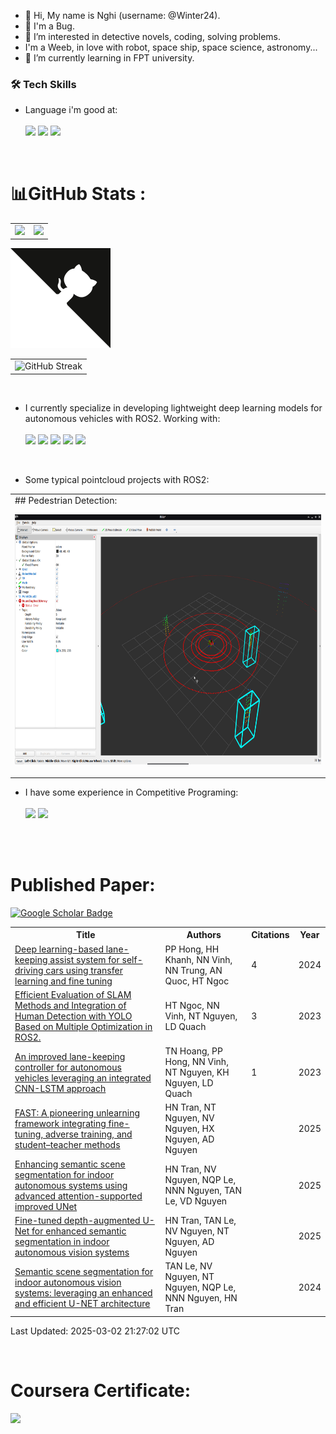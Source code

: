 - 👋 Hi, My name is Nghi (username: @Winter24).
- 🐞 I'm a Bug.
- 👀 I’m interested in detective novels, coding, solving problems.
- I'm a Weeb, in love with robot, space ship, space science, astronomy... 
- 🌱 I’m currently learning in FPT university.
###  	:hammer_and_wrench: Tech Skills

- Language i'm good at:
  <br/>
  <br/>
  <img src="https://img.shields.io/badge/Python-3776AB?style=for-the-badge&logo=Python&logoColor=white">
  <img src="https://img.shields.io/badge/C-A8B9CC?style=for-the-badge&logo=c&logoColor=black"/>
  <img src="https://img.shields.io/badge/C++-00599C?style=for-the-badge&logo=c%2B%2B&logoColor=white"/>
<br/>

# 📊GitHub Stats :
<table align="center">
  <tr>
    <td>
      <!-- GitHub Stats card -->
      <img src="https://github-readme-stats.vercel.app/api?username=winter24&show_icons=true&theme=show_icons=true&bg_color=2b213a&title_color=FF66C4&icon_color=F8D866&text_color=C9D1D9&border_color=30363D" />
    </td>
    <td>
      <!-- Most Used Languages card -->
      <img src="https://github-readme-stats.vercel.app/api/top-langs/?username=winter24&layout=compact&bg_color=2b213a&title_color=FF66C4&icon_color=F8D866&text_color=C9D1D9&border_color=30363D" />
    </td>
  </tr>
</table>

![](https://raw.githubusercontent.com/winter24/Winter24/main/cards/stats.svg)

<table align="center">
  <td>
    <img src="https://github-readme-streak-stats.herokuapp.com?user=winter24&theme=dark&background=2b213a&ring=FF66C4&fire=FF66C4&currStreakLabel=F8D866&sideNums=F8D866&dates=C9D1D9&border=30363D" alt="GitHub Streak" />
  </td>
</table>
<br/>

- I currently specialize in developing lightweight deep learning models for autonomous vehicles with ROS2. Working with:
  <br/>
  <br/>
  <img src="https://img.shields.io/badge/ROS-22314E?style=for-the-badge&logo=ROS&logoColor=white"/>
  <img src="https://img.shields.io/badge/ROS2-22314E?style=for-the-badge&logo=ROS&logoColor=white"/>
  <img src="https://img.shields.io/badge/Ubuntu-E95420?style=for-the-badge&logo=ubuntu&logoColor=white">
  <img src="https://img.shields.io/badge/Kaggle-035a7d?style=for-the-badge&logo=kaggle&logoColor=white">
  <img src="https://img.shields.io/badge/opencv-%23white.svg?style=for-the-badge&logo=opencv&logoColor=white">
<br/>

- Some typical pointcloud projects with ROS2:
<table align="center">
  <tr>
    <td>
      ## Pedestrian Detection:
      <p align="center">
      <img src="https://github.com/Winter24/3D-LiDAR-Object-Detection/blob/master/pedestrian_detection.png" alt="Centered image" width="600" height="400" />  
      </p>
    </td>
  </tr>
</table>

- I have some experience in Competitive Programing:
  <br/>
  <br/>
  <img src="https://img.shields.io/badge/-Hackerrank-2EC866?style=for-the-badge&logo=HackerRank&logoColor=white">
  <img src="https://img.shields.io/badge/LeetCode-000000?style=for-the-badge&logo=LeetCode&logoColor=#d16c06">
<br/>
<br/>


<h1>Published Paper:</h1> 
<a href="https://scholar.google.com/citations?user=ztzAuOMAAAAJ&hl=en" target="_blank">
    <img src="https://img.shields.io/badge/Google%20Scholar-4285F4?style=for-the-badge&logo=google-scholar&logoColor=white" alt="Google Scholar Badge">
</a>

<!-- SCHOLAR-LIST:START -->

<table id="scholar-table" style="position: relative;">
  <tr>
    <th>Title</th>
    <th>Authors</th>
    <th>Citations</th>
    <th>Year</th>
  </tr>
  <tr>
     <td><a href="https://scholar.google.com/citations?view_op=view_citation&hl=en&user=ztzAuOMAAAAJ&citation_for_view=ztzAuOMAAAAJ:9yKSN-GCB0IC">Deep learning-based lane-keeping assist system for self-driving cars using transfer learning and fine tuning</a></td>
    <td>PP Hong, HH Khanh, NN Vinh, NN Trung, AN Quoc, HT Ngoc</td>
    <td>4</td>
    <td>2024</td>
  </tr>
  <tr>
     <td><a href="https://scholar.google.com/citations?view_op=view_citation&hl=en&user=ztzAuOMAAAAJ&citation_for_view=ztzAuOMAAAAJ:d1gkVwhDpl0C">Efficient Evaluation of SLAM Methods and Integration of Human Detection with YOLO Based on Multiple Optimization in ROS2.</a></td>
    <td>HT Ngoc, NN Vinh, NT Nguyen, LD Quach</td>
    <td>3</td>
    <td>2023</td>
  </tr>
  <tr>
     <td><a href="https://scholar.google.com/citations?view_op=view_citation&hl=en&user=ztzAuOMAAAAJ&citation_for_view=ztzAuOMAAAAJ:u-x6o8ySG0sC">An improved lane-keeping controller for autonomous vehicles leveraging an integrated CNN-LSTM approach</a></td>
    <td>TN Hoang, PP Hong, NN Vinh, NT Nguyen, KH Nguyen, LD Quach</td>
    <td>1</td>
    <td>2023</td>
  </tr>
  <tr>
     <td><a href="https://scholar.google.com/citations?view_op=view_citation&hl=en&user=ztzAuOMAAAAJ&citation_for_view=ztzAuOMAAAAJ:Tyk-4Ss8FVUC">FAST: A pioneering unlearning framework integrating fine-tuning, adverse training, and student–teacher methods</a></td>
    <td>HN Tran, NT Nguyen, NV Nguyen, HX Nguyen, AD Nguyen</td>
    <td></td>
    <td>2025</td>
  </tr>
  <tr>
     <td><a href="https://scholar.google.com/citations?view_op=view_citation&hl=en&user=ztzAuOMAAAAJ&citation_for_view=ztzAuOMAAAAJ:2osOgNQ5qMEC">Enhancing semantic scene segmentation for indoor autonomous systems using advanced attention-supported improved UNet</a></td>
    <td>HN Tran, NV Nguyen, NQP Le, NNN Nguyen, TAN Le, VD Nguyen</td>
    <td></td>
    <td>2025</td>
  </tr>
  <tr>
     <td><a href="https://scholar.google.com/citations?view_op=view_citation&hl=en&user=ztzAuOMAAAAJ&citation_for_view=ztzAuOMAAAAJ:IjCSPb-OGe4C">Fine-tuned depth-augmented U-Net for enhanced semantic segmentation in indoor autonomous vision systems</a></td>
    <td>HN Tran, TAN Le, NV Nguyen, NT Nguyen, AD Nguyen</td>
    <td></td>
    <td>2025</td>
  </tr>
  <tr>
     <td><a href="https://scholar.google.com/citations?view_op=view_citation&hl=en&user=ztzAuOMAAAAJ&citation_for_view=ztzAuOMAAAAJ:UeHWp8X0CEIC">Semantic scene segmentation for indoor autonomous vision systems: leveraging an enhanced and efficient U-NET architecture</a></td>
    <td>TAN Le, NV Nguyen, NT Nguyen, NQP Le, NNN Nguyen, HN Tran</td>
    <td></td>
    <td>2024</td>
  </tr>
</table>

<p>Last Updated: 2025-03-02 21:27:02 UTC</p><!-- SCHOLAR-LIST:END -->
<br/>

<h1>Coursera Certificate:</h1> <img src="https://img.shields.io/badge/Coursera-%230056D2.svg?style=for-the-badge&logo=Coursera&logoColor=white">
<br/>

</div>

<!---
Winter24/Winter24 is a ✨ special ✨ repository because its `README.md` (this file) appears on your GitHub profile.
You can click the Preview link to take a look at your changes.
Icon badge:
Node js: https://img.shields.io/badge/node.js-6DA55F?style=for-the-badge&logo=node.js&logoColor=white
Javascript: https://img.shields.io/badge/javascript-%23323330.svg?style=for-the-badge&logo=javascript&logoColor=%23F7DF1E
--->
